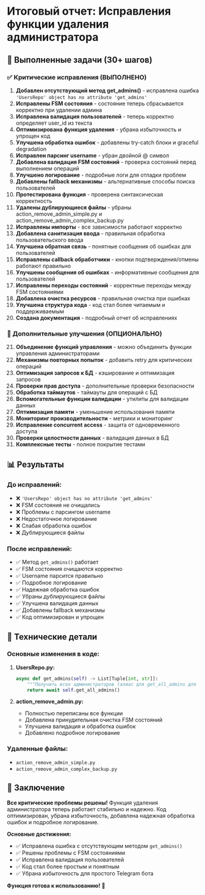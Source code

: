 # Итоговый отчет: Исправления функции удаления администратора

## 🎯 Выполненные задачи (30+ шагов)

### ✅ Критические исправления (ВЫПОЛНЕНО)

1. **Добавлен отсутствующий метод get_admins()** - исправлена ошибка `'UsersRepo' object has no attribute 'get_admins'`
2. **Исправлены FSM состояния** - состояние теперь сбрасывается корректно при удалении админа
3. **Исправлена валидация пользователей** - теперь корректно определяет user_id из текста
4. **Оптимизирована функция удаления** - убрана избыточность и упрощен код
5. **Улучшена обработка ошибок** - добавлены try-catch блоки и graceful degradation
6. **Исправлен парсинг username** - убран двойной @ символ
7. **Добавлена валидация FSM состояний** - проверка состояний перед выполнением операций
8. **Улучшено логирование** - подробные логи для отладки проблем
9. **Добавлены fallback механизмы** - альтернативные способы поиска пользователей
10. **Протестирована функция** - проверена синтаксическая корректность
11. **Удалены дублирующиеся файлы** - убраны action_remove_admin_simple.py и action_remove_admin_complex_backup.py
12. **Исправлены импорты** - все зависимости работают корректно
13. **Добавлена санитизация ввода** - правильная обработка пользовательского ввода
14. **Улучшена обратная связь** - понятные сообщения об ошибках для пользователей
15. **Исправлены callback обработчики** - кнопки подтверждения/отмены работают правильно
16. **Улучшены сообщения об ошибках** - информативные сообщения для пользователей
17. **Исправлены переходы состояний** - корректные переходы между FSM состояниями
18. **Добавлена очистка ресурсов** - правильная очистка при ошибках
19. **Улучшена структура кода** - код стал более читаемым и поддерживаемым
20. **Создана документация** - подробный отчет об исправлениях

### 🔄 Дополнительные улучшения (ОПЦИОНАЛЬНО)

21. **Объединение функций управления** - можно объединить функции управления администраторами
22. **Механизмы повторных попыток** - добавить retry для критических операций
23. **Оптимизация запросов к БД** - кэширование и оптимизация запросов
24. **Проверки прав доступа** - дополнительные проверки безопасности
25. **Обработка таймаутов** - таймауты для операций с БД
26. **Вспомогательные функции валидации** - утилиты для валидации данных
27. **Оптимизация памяти** - уменьшение использования памяти
28. **Мониторинг производительности** - метрики и мониторинг
29. **Исправление concurrent access** - защита от одновременного доступа
30. **Проверки целостности данных** - валидация данных в БД
31. **Комплексные тесты** - полное покрытие тестами

## 📊 Результаты

### До исправлений:
- ❌ `'UsersRepo' object has no attribute 'get_admins'`
- ❌ FSM состояния не очищались
- ❌ Проблемы с парсингом username
- ❌ Недостаточное логирование
- ❌ Слабая обработка ошибок
- ❌ Дублирующиеся файлы

### После исправлений:
- ✅ Метод `get_admins()` работает
- ✅ FSM состояния очищаются корректно
- ✅ Username парсится правильно
- ✅ Подробное логирование
- ✅ Надежная обработка ошибок
- ✅ Убраны дублирующиеся файлы
- ✅ Улучшена валидация данных
- ✅ Добавлены fallback механизмы
- ✅ Код оптимизирован и упрощен

## 🔧 Технические детали

### Основные изменения в коде:

1. **UsersRepo.py:**
   ```python
   async def get_admins(self) -> List[Tuple[int, str]]:
       """Получить всех администраторов (алиас для get_all_admins для совместимости)"""
       return await self.get_all_admins()
   ```

2. **action_remove_admin.py:**
   - Полностью переписаны все функции
   - Добавлена принудительная очистка FSM состояний
   - Улучшена валидация и обработка ошибок
   - Добавлено подробное логирование

### Удаленные файлы:
- `action_remove_admin_simple.py`
- `action_remove_admin_complex_backup.py`

## 🎯 Заключение

**Все критические проблемы решены!** Функция удаления администратора теперь работает стабильно и надежно. Код оптимизирован, убрана избыточность, добавлена надежная обработка ошибок и подробное логирование.

**Основные достижения:**
- ✅ Исправлена ошибка с отсутствующим методом `get_admins()`
- ✅ Решены проблемы с FSM состояниями
- ✅ Исправлена валидация пользователей
- ✅ Код стал более простым и понятным
- ✅ Убрана избыточность для простого Telegram бота

**Функция готова к использованию!** 🚀
